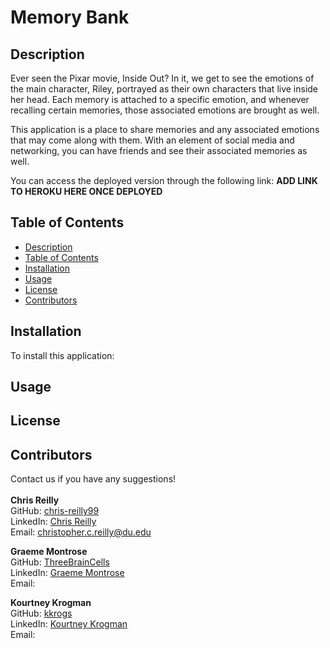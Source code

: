# Memory Bank

## Description
Ever seen the Pixar movie, Inside Out? In it, we get to see the emotions of the main character, Riley, portrayed as their own characters that live inside her head. Each memory is attached to a specific emotion, and whenever recalling certain memories, those associated emotions are brought as well. 

This application is a place to share memories and any associated emotions that may come along with them. With an element of social media and networking, you can have friends and see their associated memories as well. 

You can access the deployed version through the following link: **ADD LINK TO HEROKU HERE ONCE DEPLOYED**

## Table of Contents
- [Description](#description)
- [Table of Contents](#table-of-contents)
- [Installation](#installation)
- [Usage](#usage)
- [License](#license)
- [Contributors](#contributors)

## Installation

To install this application:

## Usage

## License

## Contributors
Contact us if you have any suggestions!
<br>
<br>
**Chris Reilly**
<br>
GitHub: [chris-reilly99](https://github.com/chris-reilly99)
<br>
LinkedIn: [Chris Reilly](https://www.linkedin.com/in/chriscreilly/)
<br>
Email: christopher.c.reilly@du.edu


**Graeme Montrose**
<br>
GitHub: [ThreeBrainCells](https://github.com/ThreeBrainCells)
<br>
LinkedIn: [Graeme Montrose](https://www.linkedin.com/in/graeme-montrose-4a7698174/)
<br>
Email: 

**Kourtney Krogman**
<br>
GitHub: [kkrogs](https://github.com/kkrogs)
<br>
LinkedIn: [Kourtney Krogman](https://www.linkedin.com/in/kourtney-k-965585161/)
<br>
Email: 
